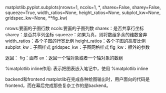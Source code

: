 matplotlib.pyplot.subplots(nrows=1, ncols=1, *, sharex=False, sharey=False, squeeze=True, width_ratios=None, height_ratios=None, subplot_kw=None, gridspec_kw=None, **fig_kw)

nrows:要画的子图行数
ncols:要画的子图列数
sharex：是否共享行坐标
sharey：是否共享列坐标
squeeze：如果为真，则将数组多余的维数舍弃
width_ratios：各个子图的行宽比例
height_ratios：各个子图的高度比例
subplot_kw：子图样式
gridspec_kw：子图网格样式
fig_kw：额外的参数

返回：
fig：画布
ax：返回一个轴对象或者一个轴对象的数组

%matplotlib inline作用:
表示把图表嵌入笔记中，使用 %matplotlib inline

backend和frontend
matplotlib在完成各种绘图输出时，用户面向的代码是frontend，而在幕后完成那些复杂工作的是backend。

